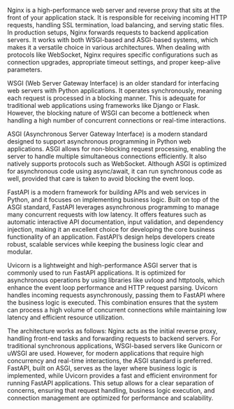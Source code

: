 Nginx is a high-performance web server and reverse proxy that sits at the front of your application stack. It is responsible for receiving incoming HTTP requests, handling SSL termination, load balancing, and serving static files. In production setups, Nginx forwards requests to backend application servers. It works with both WSGI-based and ASGI-based systems, which makes it a versatile choice in various architectures. When dealing with protocols like WebSocket, Nginx requires specific configurations such as connection upgrades, appropriate timeout settings, and proper keep-alive parameters.

WSGI (Web Server Gateway Interface) is an older standard for interfacing web servers with Python applications. It operates synchronously, meaning each request is processed in a blocking manner. This is adequate for traditional web applications using frameworks like Django or Flask. However, the blocking nature of WSGI can become a bottleneck when handling a high number of concurrent connections or real-time interactions.

ASGI (Asynchronous Server Gateway Interface) is a modern standard designed to support asynchronous programming in Python web applications. ASGI allows for non-blocking request processing, enabling the server to handle multiple simultaneous connections efficiently. It also natively supports protocols such as WebSocket. Although ASGI is optimized for asynchronous code using async/await, it can run synchronous code as well, provided that care is taken to avoid blocking the event loop.

FastAPI is a modern framework for building APIs and web services in Python, and it focuses on implementing business logic. Built on top of the ASGI standard, FastAPI leverages asynchronous programming to manage many concurrent requests with low latency. It offers features such as automatic interactive API documentation, input validation, and dependency injection, making it an excellent choice for developing the core business functionality of an application. FastAPI’s design helps developers create robust, scalable services while keeping the business logic clear and modular.

Uvicorn is a lightweight and high-performance ASGI server that is commonly used to run FastAPI applications. It is optimized for asynchronous operations by using libraries like uvloop and httptools, which enhance the event loop performance and HTTP request parsing. Uvicorn handles incoming requests asynchronously, passing them to FastAPI where the business logic is executed. This combination ensures that the system can process a high volume of concurrent connections while maintaining low latency and efficient resource utilization.

The architecture works as follows: Nginx acts as the initial reverse proxy, handling front-end tasks and forwarding requests to backend servers. For traditional synchronous applications, WSGI-based servers like Gunicorn or uWSGI are used. However, for modern applications that require high concurrency and real-time interactions, the ASGI standard is preferred. FastAPI, built on ASGI, serves as the layer where business logic is implemented, while Uvicorn provides a fast and efficient environment for running FastAPI applications. This setup allows for a clear separation of concerns, ensuring that request handling, business logic execution, and connection management are optimized for performance and scalability.
